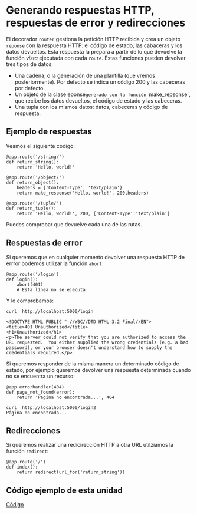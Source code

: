 # Generando respuestas HTTP, respuestas de error y redirecciones

El decorador `router` gestiona la petición HTTP recibida y crea un objeto `reponse` con la respuesta HTTP: el código de estado, las cabaceras y los datos devueltos. Esta respuesta la prepara a partir de lo que devuelve la función *vista* ejecutada con cada `route`. Estas funciones pueden devolver tres tipos de datos:

* Una cadena, o la generación de una plantilla (que vremos posteriormente). Por defecto se indica un código 200 y las cabeceras por defecto.
* Un objeto de la clase eponse`generado con la función `make_repsonse`, que recibe los datos devueltos, el código de estado y las cabeceras.
* Una tupla con los mismos datos: datos, cabeceras y código de respuesta.

## Ejemplo de respuestas

Veamos el siguiente código:

	@app.route('/string/')
	def return_string():
	    return 'Hello, world!'	

	@app.route('/object/')
	def return_object():
	    headers = {'Content-Type': 'text/plain'}
	    return make_response('Hello, world!', 200,headers)	

	@app.route('/tuple/')
	def return_tuple():
	    return 'Hello, world!', 200, {'Content-Type':'text/plain'}

Puedes comprobar que devuelve cada una de las rutas.

## Respuestas de error

Si queremos que en cualquier momento devolver una respuesta HTTP de errror podemos utilizar la función `abort`:

	@app.route('/login')
	def login():
    	abort(401)
    	# Esta línea no se ejecuta

Y lo comprobamos:

	curl  http://localhost:5000/login	

	<!DOCTYPE HTML PUBLIC "-//W3C//DTD HTML 3.2 Final//EN">
	<title>401 Unauthorized</title>
	<h1>Unauthorized</h1>
	<p>The server could not verify that you are authorized to access the URL requested.  You either supplied the wrong credentials (e.g. a bad password), or your browser doesn't understand how to supply the credentials required.</p>

Si queremos responder de la misma manera un determinado código de estado, por ejemplo queremos devolver una respuesta determinada cuando no se encuentra un recurso:

	@app.errorhandler(404)
	def page_not_found(error):
	    return 'Página no encontrada...', 404

	curl  http://localhost:5000/login2 
	Página no encontrada...

## Redirecciones

Si queremos realizar una redicirección HTTP a otra URL utilziamos la función `redirect`:

	@app.route('/')
	def index():
	    return redirect(url_for('return_string'))

## Código ejemplo de esta unidad

[Código](../../ejemplos/u12)
